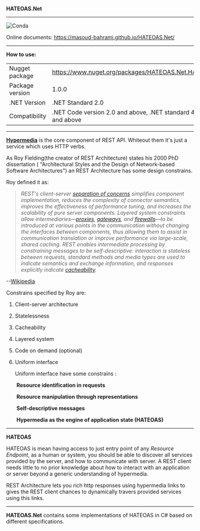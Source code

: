 **HATEOAS.Net**

------

![Conda](https://img.shields.io/conda/pn/conda-forge/python.svg?color=red&style=plastic)

Online documents: https://masoud-bahrami.github.io/HATEOAS.Net/

------

**How to use:**

|                 |                                                              |
| --------------- | ------------------------------------------------------------ |
| Nugget package  | https://www.nuget.org/packages/HATEOAS.Net.HAL/1.0.0         |
| Package version | 1.0.0                                                        |
| .NET Version    | .NET Standard 2.0                                            |
| Compatibility   | .NET Code version 2.0 and above, .NET standard 4.6.1 and above |

------



 **[Hypermedia](https://en.wikipedia.org/wiki/Hypermedia)** is the core component of REST API. Whiteout them it's just a service which uses HTTP verbs.

 As Roy Fielding(the creator of REST Architecture) states his 2000 PhD dissertation ( "Architectural Styles and the Design of Network-based Software Architectures") an REST Architecture has some design constrains. 

Roy defined it as:

> *REST's client-server  [separation of concerns](https://en.wikipedia.org/wiki/Separation_of_concerns) simplifies component implementation, reduces the complexity of connector semantics, improves the effectiveness of performance tuning, and increases the scalability of pure server components. Layered system constraints allow intermediaries—[proxies](https://en.wikipedia.org/wiki/Proxy_server), [gateways](https://en.wikipedia.org/wiki/Gateway_(telecommunications)), and [firewalls](https://en.wikipedia.org/wiki/Firewall_(computing))—to be introduced at various points in the communication without changing the interfaces between components, thus allowing them to assist in communication translation or improve performance via large-scale, shared caching. REST enables intermediate processing by constraining messages to be self-descriptive: interaction is stateless between requests, standard methods and media types are used to indicate semantics and exchange information, and responses explicitly indicate [cacheability](https://en.wikipedia.org/wiki/Web_cache).*

--[Wikipedia](https://en.wikipedia.org/wiki/Representational_state_transfer)

Constrains specified by Roy are: 

1. Client-server architecture

2. Statelessness

3. Cacheability

4. Layered system

5. Code on demand (optional)

6. Uniform interface

   Uniform interface have some constrains :

   ​	**Resource identification in requests**

   ​	**Resource manipulation through representations**

   ​	**Self-descriptive messages**

   ​	**Hypermedia as the engine of application state (HATEOAS)**

   

------

**HATEOAS** 

HATEOAS is mean having access to just entry point of any *Resource Endpoint*, as a human or system, you should be able to discover all services provided by the server, and how to communicate with server. A REST client needs little to no prior knowledge about how to interact with an application or server beyond a generic understanding of hypermedia.

REST Architecture lets you rich http responses using hypermedia links to gives the REST client chances to dynamically travers provided services using this links.

------
 **HATEOAS.Net** contains some implementations of HATEOAS in C#  based on different specifications.
